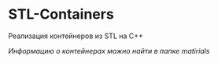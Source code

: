 # STL-Containers
Реализация контейнеров из STL на C++

*Информацию о контейнерах можно найти в папке matirials*
